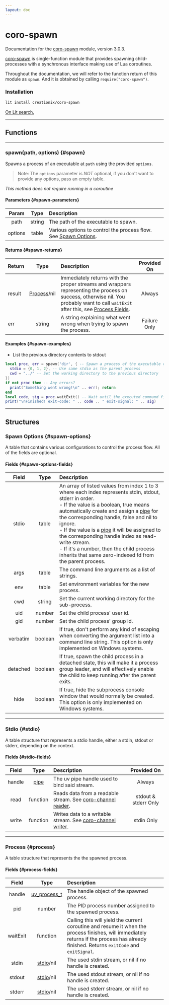 ```yaml
---
layout: doc
---
```


# coro-spawn

Documentation for the [coro-spawn](https://github.com/luvit/lit/blob/master/deps/coro-spawn.lua) module, version 3.0.3.

[coro-spawn](https://github.com/luvit/lit/blob/master/deps/coro-spawn.lua) is single-function module that provides spawning child-processes with a synchronous interface making use of Lua coroutines.

Throughout the documentation, we will refer to the function return of this module as `spawn`.  And it is obtained by calling `require("coro-spawn")`.

### Installation

```sh
lit install creationix/coro-spawn
```
[On Lit search.](https://luvit.io/lit.html#coro-spawn)

----

## Functions

----

### spawn(path, options) {#spawn}

Spawns a process of an executable at `path` using the provided `options`.

> Note:  The `options` parameter is *NOT* optional, if you don't want to provide any options, pass an empty table.

*This method does not require running in a coroutine*

#### Parameters {#spawn-parameters}

| Param | Type   | Description |
|:-----:|:------:|:------------|
| path  | string | The path of the executable to spawn. |
| options | table| Various options to control the process flow. See [Spawn Options](#spawn-options). |

#### Returns {#spawn-returns}

| Return | Type   | Description | Provided On |
|:-------|:------:|:------------|:-----------:|
| result | [Process](#process)/nil | Immediately returns with the proper streams and wrappers representing the process on success, otherwise nil. You probably want to call `waitExit` after this, see [Process Fields](#process-fields). | Always |
| err    | string | A string explaining what went wrong when trying to spawn the process. | Failure Only |

#### Examples {#spawn-examples}

- List the previous directory contents to stdout

```lua
local proc, err = spawn('dir', { -- Spawn a process of the executable command "dir"
  stdio = {0, 1, 2}, -- Use same stdio as the parent process
  cwd = "../" -- Set the working directory to the previous directory
})
if not proc then -- Any errors?
  print("Something went wrong!\n" .. err); return
end
local code, sig = proc.waitExit() -- Wait until the executed command finishes
print("\nFinished! exit-code: " .. code .. " exit-signal: " .. sig)
```

----

## Structures

### Spawn Options {#spawn-options}

A table that contains various configurations to control the process flow. All of the fields are optional.

#### Fields {#spawn-options-fields}

| Field | Type   | Description |
|:-----:|:------:|:------------|
| stdio | table  | An array of listed values from index 1 to 3 where each index represents stdin, stdout, stderr in order.<br>- If the value is a boolean, true means automatically create and assign a [pipe](https://github.com/luvit/luv/blob/master/docs.md#uv_pipe_t--pipe-handle) for the corresponding handle, false and nil to ignore.<br>- If the value is a [pipe](https://github.com/luvit/luv/blob/master/docs.md#uv_pipe_t--pipe-handle) it will be assigned to the corresponding handle index as read-write stream.<br>- If it's a number, then the child process inherits that same zero-indexed fd from the parent process. |
| args | table  | The command line arguments as a list of strings. |
| env  | table  | Set environment variables for the new process. |
| cwd  | string | Set the current working directory for the sub-process. |
| uid  | number | Set the child process' user id. |
| gid  | number | Set the child process' group id. |
| verbatim | boolean | If true, don't perform any kind of escaping when converting the argument list into a command line string. This option is only implemented on Windows systems. |
| detached | boolean | If true, spawn the child process in a detached state, this will make it a process group leader, and will effectively enable the child to keep running after the parent exits. |
| hide | boolean | If true, hide the subprocess console window that would normally be created. This option is only implemented on Windows systems. |

----

### Stdio {#stdio}

A table structure that represents a stdio handle, either a stdin, stdout or stderr, depending on the context.

#### Fields {#stdio-fields}

| Field | Type   | Description | Provided On |
|:-----:|:------:|:------------|:-----------:|
| handle| [pipe](https://github.com/luvit/luv/blob/master/docs.md#uv_pipe_t--pipe-handle) | The uv pipe handle used to bind said stream. | Always |
| read  | function | Reads data from a readable stream. See [coro-channel reader](https://bilal2453.github.io/coro-docs/docs/coro-channel.html#reader). | stdout & stderr Only |
| write | function | Writes data to a writable stream. See [coro-channel writer](https://bilal2453.github.io/coro-docs/docs/coro-channel.html#writer). | stdin Only |

----

### Process {#process}

A table structure that represents the the spawned process.

#### Fields {#process-fields}

| Field | Type   | Description |
|:-----:|:------:|:------------|
| handle| [uv_process_t](https://github.com/luvit/luv/blob/master/docs.md#uv_process_t--process-handle) | The handle object of the spawned process. |
| pid   | number | The PID process number assigned to the spawned process. |
| waitExit | function | Calling this will yield the current coroutine and resume it when the process finishes, will immediately returns if the process has already finished. Returns `exitCode` and `exitSignal`. |
| stdin | [stdio](#stdio)/nil | The used stdin stream, or nil if no handle is created. |
| stdout| [stdio](#stdio)/nil | The used stdout stream, or nil if no handle is created. |
| stderr| [stdio](#stdio)/nil | The used stderr stream, or nil if no handle is created. |
